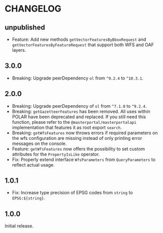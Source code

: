 # CHANGELOG

## unpublished

- Feature: Add new methods `getVectorFeaturesByBboxRequest` and `getVectorFeaturesByFeatureRequest` that support both WFS and OAF layers.

## 3.0.0

- Breaking: Upgrade peerDependency `ol` from `^9.2.4` to `^10.3.1`.

## 2.0.0

- Breaking: Upgrade peerDependency of `ol` from `^7.1.0` to `^9.2.4`.
- Breaking: `getGazetteerFeatures` has been removed. All uses within POLAR have been deprecated and replaced. If you still need this function, please refer to the `@masterportal/masterportalapi` implementation that features it as root export `search`.
- Breaking: `getWfsFeatures` now throws errors if required parameters on the wfs configuration are missing instead of only printing error messages on the console.
- Feature: `getWfsFeatures` now offers the possibility to set custom attributes for the `PropertyIsLike` operator.
- Fix: Properly extend interface `WfsParameters` from `QueryParameters` to reflect actual usage.

## 1.0.1

- Fix: Increase type precision of EPSG codes from `string` to `EPSG:${string}`.

## 1.0.0

Initial release.
